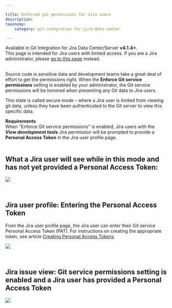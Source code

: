 ```yaml
---

title: Enforced git permissions for Jira users
description:
taxonomy:
    category: git-integration-for-jira-data-center

---
```


<!-- features -->

<div class="bbb-callout bbb--tip">
    <div class="irow">
    <div class="ilogobox">
        <span class="logoimg"></span>
    </div>
    <div class="imsgbox">
        Available in Git Integration for Jira Data Center/Server <b>v4.1.4+</b>.
    </div>
    </div>
</div>

<div class="bbb-callout bbb--tip">
    <div class="irow">
    <div class="ilogobox">
        <span class="logoimg"></span>
    </div>
    <div class="imsgbox">
        This page is intended for Jira users with limited access. If you are a Jira administrator, please <a href='/git-integration-for-jira-data-center/enforce-git-service-permissions-gij-self-managed/'>go to this page</a> instead.
    </div>
    </div>
</div>
<br>

Source code is sensitive data and development teams take a great deal of effort to get the permissions right. When the **Enforce Git service permissions** setting is enabled by your administrator, the Git service permissions will be honored when presenting any Git data to Jira users.

This state is called secure mode – where a Jira user is limited from viewing git data, unless they have been authenticated to the Git server to view this specific data.

<div class="bbb-callout bbb--tip">
    <div class="irow">
    <div class="ilogobox">
        <span class="logoimg"></span>
    </div>
    <div class="imsgbox">
        <b>Requirements</b><br>
        When "Enforce Git service permissions" is enabled, Jira users with the <i><b>View development tools</b></i> Jira permission will be prompted to provide a <b>Personal Access Token</b> in the Jira user profile page.
    </div>
    </div>
</div>
<br>


## What a Jira user will see while in this mode and has not yet provided a Personal Access Token:

![](https://bigbrassband.atlassian.net/wiki/download/attachments/2091810817/CleanShot2022-03-01%20at%2001.11.27@2x-20220301-061142.png?version=1&modificationDate=1647757485130&cacheVersion=1&api=v2)

<br>

## Jira user profile: Entering the Personal Access Token

From the Jira user profile page, the Jira user can enter their Git service Personal Access Token (PAT). For instructions on creating the appropriate token, see article [Creating Personal Access Tokens](/git-integration-for-jira-data-center/creating-personal-access-tokens-gij-self-managed).

![](https://bigbrassband.atlassian.net/wiki/download/attachments/2091810817/CleanShot2022-03-01%20at%2001.13.39@2x-20220301-061400.png?version=1&modificationDate=1647757484882&cacheVersion=1&api=v2)

<br>

## Jira issue view: Git service permissions setting is enabled and a Jira user has provided a Personal Access Token

![](https://bigbrassband.atlassian.net/wiki/download/attachments/2091810817/CleanShot2022-03-01%20at%2001.17.22@2x-20220301-061737.png?version=1&modificationDate=1647757484614&cacheVersion=1&api=v2)

